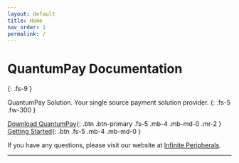 ```yaml
---
layout: default
title: Home
nav_order: 1
permalink: /
---
```


# QuantumPay Documentation
{: .fs-9 }

QuantumPay Solution. Your single source payment solution provider. 
{: .fs-5 .fw-300 }

[Download QuantumPay](https://github.com/InfinitePeripherals/QuantumPay/releases){: .btn .btn-primary .fs-5 .mb-4 .mb-md-0 .mr-2 } [Getting Started](https://infiniteperipherals.github.io/QuantumPay/getting-started){: .btn .fs-5 .mb-4 .mb-md-0 }


If you have any questions, please visit our website at [Infinite Peripherals](https://ipcmobile.com/products/quantumpay-solution).

---
